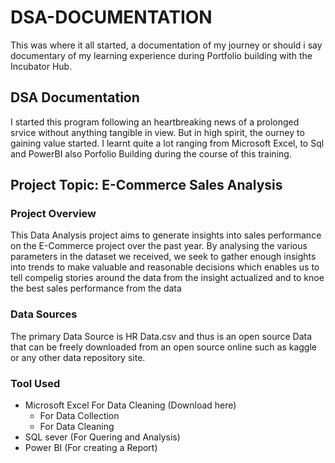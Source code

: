 # DSA-DOCUMENTATION
This was where it all started, a documentation of my journey or should i say documentary of my learning experience during Portfolio building with the Incubator Hub.

## DSA Documentation
I started this program following an heartbreaking news of a prolonged srvice without anything tangible in view. But in high spirit, the ourney to gaining value started. I learnt quite a lot ranging from Microsoft Excel, to Sql and PowerBI also Porfolio Building during the course of this training. 

## Project Topic: E-Commerce Sales Analysis
### Project Overview
This Data Analysis project aims to generate insights into sales performance on the E-Commerce project over the past year. By analysing the various parameters in the dataset we received, we seek to gather enough insights into trends to make valuable and reasonable decisions which enables us to tell compelig stories around the data from the insight actualized and to knoe the best sales performance from the data

### Data Sources
The primary Data Source is HR Data.csv and thus is an open source Data that can be freely downloaded from an open source online such as kaggle  or any other data repository site.

### Tool Used
- Microsoft Excel For Data Cleaning (Download here)
   - For Data Collection
   - For Data Cleaning 
- SQL sever (For Quering and Analysis)
- Power BI (For creating a Report)

